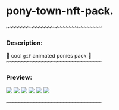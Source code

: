 # pony-town-nft-pack.
![](git-res/pix-line.gif)![](git-res/pix-line.gif)![](git-res/pix-line.gif)![](git-res/pix-line.gif)
### Description:
:open_file_folder: cool ```gif``` animated ponies pack :open_file_folder: </br>
![](git-res/pix-line.gif)![](git-res/pix-line.gif)![](git-res/pix-line.gif)![](git-res/pix-line.gif)

### Preview:
![](https://github.com/UrodEngine/pt-nft/blob/main/pony-nft/pos-main-bench/Gloss%20and%20Aberration/pony-town-Gloss%20and%20Aberration%200x00-trot-blinking-padded-4x.gif)
![](https://github.com/UrodEngine/pt-nft/blob/main/pony-nft/pos-tree-top-left/pack%201/pony-town-Njaro-trot-blinking-padded-4x.gif)
![](https://github.com/UrodEngine/pt-nft/blob/main/pony-nft/pos-main-bench/pack%201/pony-town-Saul%20Goodman-trot-blinking-padded-4x.gif)
![](https://github.com/UrodEngine/pt-nft/blob/main/pony-nft/pos-main-bench/pack%201/pony-town-Sands%20Of%20Tide-trot-blinking-padded-4x%20(1).gif)
![](https://github.com/UrodEngine/pt-nft/blob/main/pony-nft/pos-main-bench/Last%20Days/pony-town-Last%20days%201-trot-blinking-padded-4x.gif)
![](https://github.com/UrodEngine/pt-nft/blob/main/pony-nft/pos-main-bench/pack%203/pony-town-Charlotte%200x02-trot-blinking-padded-4x.gif)

![](git-res/pix-line.gif)![](git-res/pix-line.gif)![](git-res/pix-line.gif)![](git-res/pix-line.gif)
